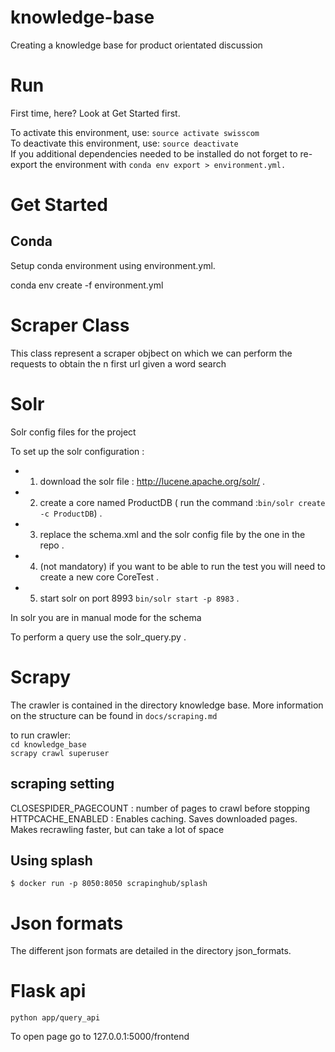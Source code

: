 # knowledge-base
Creating a knowledge base for product orientated discussion

# Run

First time, here? Look at Get Started first.

To activate this environment, use: `source activate swisscom`  
To deactivate this environment, use: `source deactivate`  
If you additional dependencies needed to be installed do not forget to re-export the environment with `conda env export > environment.yml.`

# Get Started

## Conda

Setup conda environment using environment.yml.

conda env create -f environment.yml

# Scraper Class
This class represent a scraper objbect on which we can perform the requests to obtain the n first url given a word search


# Solr
Solr config files for the project

To set up the solr configuration : 
- 1) download the solr file : http://lucene.apache.org/solr/ . 
- 2) create a core named ProductDB ( run the command :`bin/solr create -c ProductDB`) . 
- 3) replace the schema.xml and the solr config file by the one in the repo . 
- 4) (not mandatory) if you want to be able to run the test you will need to create a new core CoreTest . 
- 5) start solr on port 8993 `bin/solr start -p 8983` . 

In solr you are in manual mode for the schema   

To perform a query use the solr_query.py . 

# Scrapy

The crawler is contained in the directory knowledge base. More information on the structure can be found in `docs/scraping.md`

to run crawler:  
`cd knowledge_base`  
`scrapy crawl superuser`

## scraping setting

CLOSESPIDER_PAGECOUNT : number of pages to crawl before stopping  
HTTPCACHE_ENABLED : Enables caching. Saves downloaded pages. Makes recrawling faster, but can take a lot of space

## Using splash

`$ docker run -p 8050:8050 scrapinghub/splash`



# Json formats

The different json formats are detailed in the directory json_formats.

# Flask api

`python app/query_api`

To open page go to 127.0.0.1:5000/frontend
